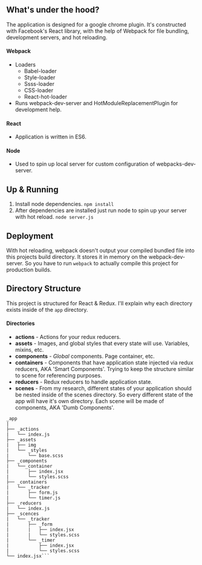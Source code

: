 ## What's under the hood?
The application is designed for a google chrome plugin. It's constructed with Facebook's React library, with the help of Webpack for file bundling, development servers, and hot reloading.

#### Webpack
- Loaders
  - Babel-loader
  - Style-loader
  - Ssss-loader
  - CSS-loader
  - React-hot-loader
- Runs webpack-dev-server and HotModuleReplacementPlugin for development help.

#### React
- Application is written in ES6.

#### Node
- Used to spin up local server for custom configuration of webpacks-dev-server.

## Up & Running
1. Install node dependencies. `npm install`
2. After dependencies are installed just run node to spin up your server with hot reload. `node server.js`


## Deployment
With hot reloading, webpack doesn't output your compiled bundled file into this projects build directory. It stores it in memory on the webpack-dev-server. So you have to run `webpack` to actually compile this project for production builds.


## Directory Structure
This project is structured for React & Redux. I'll explain why each directory exists inside of the `app` directory.<br>
#### Directories
- **actions** - Actions for your redux reducers.
- **assets** - Images, and global styles that every state will use. Variables, mixins, etc.
- **components** - _Global_ components. Page container, etc.
- **containers** - Components that have application state injected via redux reducers, AKA 'Smart Components'. Trying to keep the structure similar to scene for referencing purposes.
- **reducers** - Redux reducers to handle application state.
- **scenes** - From my research, different states of your application should be nested inside of the scenes directory. So every different state of the app will have it's own directory. Each scene will be made of components, AKA 'Dumb Components'.



```
_app
|
├── _actions
|   └── index.js
├── _assets
|   ├── img
|   └── _styles
|       └── base.scss
├── _components
|   └──_container
|       ├── index.jsx
|       └── styles.scss
├── _containers
|   └── _tracker
|       ├── form.js
|       └── timer.js
├── _reducers
|   └── index.js
├── _scences
|   └── _tracker
|       ├── _form
|       |   ├── index.jsx
|       |   └── styles.scss
|       └── _timer
|           ├── index.jsx
|           └── styles.scss
└── index.jsx```
